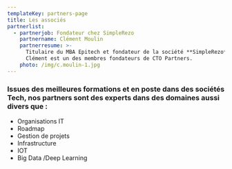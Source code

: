 ```yaml
---
templateKey: partners-page
title: Les associés
partnerlist:
  - partnerjob: Fondateur chez SimpleRezo
    partnername: Clément Moulin
    partnerresume: >-
      Titulaire du MBA Epitech et fondateur de la société **SimpleRezo**,
      Clément est un des membres fondateurs de CTO Partners.
    photo: /img/c.moulin-1.jpg
---
```

### Issues des meilleures formations et en poste dans des sociétés Tech, nos partners sont des experts dans des domaines aussi divers que :

* Organisations IT
* Roadmap
* Gestion de projets
* Infrastructure
* IOT
* Big Data /Deep Learning
